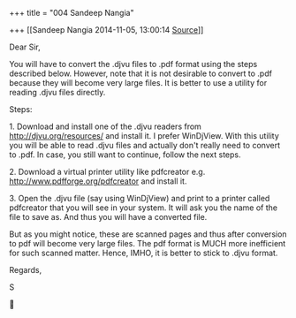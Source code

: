 +++
title = "004 Sandeep Nangia"

+++
[[Sandeep Nangia	2014-11-05, 13:00:14 [Source](https://groups.google.com/g/samskrita/c/XOGzDndcXNA)]]



Dear Sir,

  

You will have to convert the .djvu files to .pdf format using the steps described below. However, note that it is not desirable to convert to .pdf because they will become very large files. It is better to use a utility for reading .djvu files directly.

  

Steps:

  

1\. Download and install one of the .djvu readers from <http://djvu.org/resources/> and install it. I prefer WinDjView. With this utility you will be able to read .djvu files and actually don't really need to convert to .pdf. In case, you still want to continue, follow the next steps.

  

2\. Download a virtual printer utility like pdfcreator e.g. <http://www.pdfforge.org/pdfcreator> and install it.

  

3\. Open the .djvu file (say using WinDjView) and print to a printer called pdfcreator that you will see in your system. It will ask you the name of the file to save as. And thus you will have a converted file.

  

But as you might notice, these are scanned pages and thus after conversion to pdf will become very large files. The pdf format is MUCH more inefficient for such scanned matter. Hence, IMHO, it is better to stick to .djvu format.

  

Regards,

  

S



